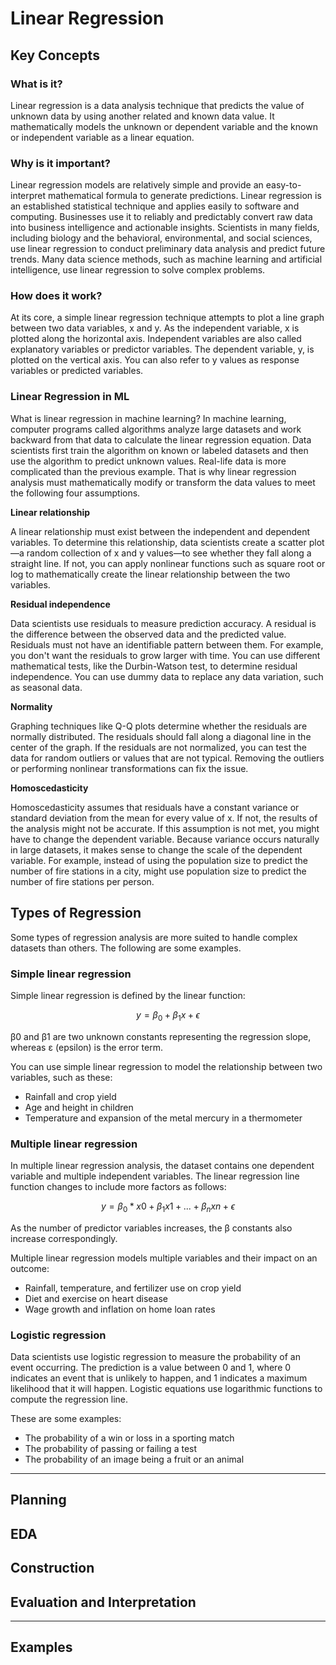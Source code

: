 # Linear Regression

## Key Concepts

### What is it?
Linear regression is a data analysis technique that predicts the value of unknown data by using another related and known data value. It mathematically models the unknown or dependent variable and the known or independent variable as a linear equation.

### Why is it important?
Linear regression models are relatively simple and provide an easy-to-interpret mathematical formula to generate predictions. Linear regression is an established statistical technique and applies easily to software and computing. Businesses use it to reliably and predictably convert raw data into business intelligence and actionable insights. Scientists in many fields, including biology and the behavioral, environmental, and social sciences, use linear regression to conduct preliminary data analysis and predict future trends. Many data science methods, such as machine learning and artificial intelligence, use linear regression to solve complex problems.

### How does it work?
At its core, a simple linear regression technique attempts to plot a line graph between two data variables, x and y. As the independent variable, x is plotted along the horizontal axis. Independent variables are also called explanatory variables or predictor variables. The dependent variable, y, is plotted on the vertical axis. You can also refer to y values as response variables or predicted variables.

### Linear Regression in ML
What is linear regression in machine learning?
In machine learning, computer programs called algorithms analyze large datasets and work backward from that data to calculate the linear regression equation. Data scientists first train the algorithm on known or labeled datasets and then use the algorithm to predict unknown values. Real-life data is more complicated than the previous example. That is why linear regression analysis must mathematically modify or transform the data values to meet the following four assumptions.

**Linear relationship**

A linear relationship must exist between the independent and dependent variables. To determine this relationship, data scientists create a scatter plot—a random collection of x and y values—to see whether they fall along a straight line. If not, you can apply nonlinear functions such as square root or log to mathematically create the linear relationship between the two variables.

**Residual independence**

Data scientists use residuals to measure prediction accuracy. A residual is the difference between the observed data and the predicted value. Residuals must not have an identifiable pattern between them. For example, you don't want the residuals to grow larger with time. You can use different mathematical tests, like the Durbin-Watson test, to determine residual independence. You can use dummy data to replace any data variation, such as seasonal data.

**Normality**

Graphing techniques like Q-Q plots determine whether the residuals are normally distributed. The residuals should fall along a diagonal line in the center of the graph. If the residuals are not normalized, you can test the data for random outliers or values that are not typical. Removing the outliers or performing nonlinear transformations can fix the issue.

**Homoscedasticity**

Homoscedasticity assumes that residuals have a constant variance or standard deviation from the mean for every value of x. If not, the results of the analysis might not be accurate. If this assumption is not met, you might have to change the dependent variable. Because variance occurs naturally in large datasets, it makes sense to change the scale of the dependent variable. For example, instead of using the population size to predict the number of fire stations in a city, might use population size to predict the number of fire stations per person.


## Types of Regression
Some types of regression analysis are more suited to handle complex datasets than others. The following are some examples.

### Simple linear regression
Simple linear regression is defined by the linear function:

$$y = \beta_0 + \beta_1 x + \epsilon$$

β0 and β1 are two unknown constants representing the regression slope, whereas ε (epsilon) is the error term.

You can use simple linear regression to model the relationship between two variables, such as these:

- Rainfall and crop yield
- Age and height in children
- Temperature and expansion of the metal mercury in a thermometer

### Multiple linear regression
In multiple linear regression analysis, the dataset contains one dependent variable and multiple independent variables. The linear regression line function changes to include more factors as follows:

$$y = \beta_0 * x0 + \beta_1 x1 +...+ \beta_n xn+ \epsilon$$


As the number of predictor variables increases, the β constants also increase correspondingly.

Multiple linear regression models multiple variables and their impact on an outcome:

- Rainfall, temperature, and fertilizer use on crop yield
- Diet and exercise on heart disease
- Wage growth and inflation on home loan rates

### Logistic regression
Data scientists use logistic regression to measure the probability of an event occurring. The prediction is a value between 0 and 1, where 0 indicates an event that is unlikely to happen, and 1 indicates a maximum likelihood that it will happen. Logistic equations use logarithmic functions to compute the regression line.

These are some examples:

- The probability of a win or loss in a sporting match
- The probability of passing or failing a test 
- The probability of an image being a fruit or an animal

--------

## Planning

## EDA

## Construction

## Evaluation and Interpretation

-------

## Examples 